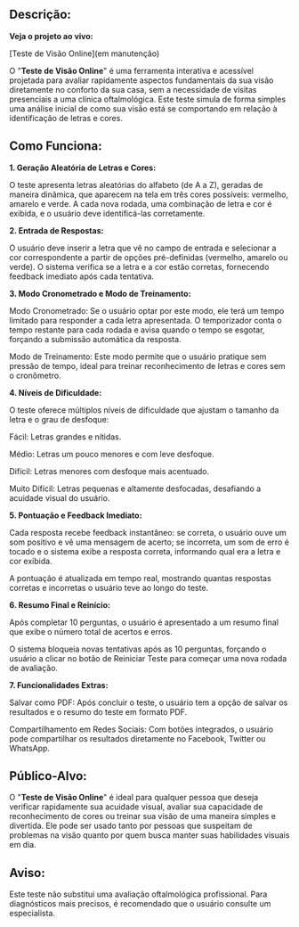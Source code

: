 ## Descrição: ##

**Veja o projeto ao vivo:**

[Teste de Visão Online](em manutenção)

O "**Teste de Visão Online**" é uma ferramenta interativa e acessível projetada para avaliar rapidamente aspectos fundamentais da sua visão diretamente no conforto da sua casa, sem a necessidade de visitas presenciais a uma clínica oftalmológica. Este teste simula de forma simples uma análise inicial de como sua visão está se comportando em relação à identificação de letras e cores.

## Como Funciona: ##

**1. Geração Aleatória de Letras e Cores:** 

O teste apresenta letras aleatórias do alfabeto (de A a Z), geradas de maneira dinâmica, que aparecem na tela em três cores possíveis: vermelho, amarelo e verde. A cada nova rodada, uma combinação de letra e cor é exibida, e o usuário deve identificá-las corretamente.

**2. Entrada de Respostas:**

O usuário deve inserir a letra que vê no campo de entrada e selecionar a cor correspondente a partir de opções pré-definidas (vermelho, amarelo ou verde). O sistema verifica se a letra e a cor estão corretas, fornecendo feedback imediato após cada tentativa.

**3. Modo Cronometrado e Modo de Treinamento:**

Modo Cronometrado: Se o usuário optar por este modo, ele terá um tempo limitado para responder a cada letra apresentada. O temporizador conta o tempo restante para cada rodada e avisa quando o tempo se esgotar, forçando a submissão automática da resposta. 

Modo de Treinamento: Este modo permite que o usuário pratique sem pressão de tempo, ideal para treinar reconhecimento de letras e cores sem o cronômetro.

**4. Níveis de Dificuldade:** 

O teste oferece múltiplos níveis de dificuldade que ajustam o tamanho da letra e o grau de desfoque:

Fácil: Letras grandes e nítidas.

Médio: Letras um pouco menores e com leve desfoque.

Difícil: Letras menores com desfoque mais acentuado.

Muito Difícil: Letras pequenas e altamente desfocadas, desafiando a acuidade visual do usuário.

**5. Pontuação e Feedback Imediato:**

Cada resposta recebe feedback instantâneo: se correta, o usuário ouve um som positivo e vê uma mensagem de acerto; se incorreta, um som de erro é tocado e o sistema exibe a resposta correta, informando qual era a letra e cor exibida.

A pontuação é atualizada em tempo real, mostrando quantas respostas corretas e incorretas o usuário teve ao longo do teste.

**6. Resumo Final e Reinício:**

Após completar 10 perguntas, o usuário é apresentado a um resumo final que exibe o número total de acertos e erros.

O sistema bloqueia novas tentativas após as 10 perguntas, forçando o usuário a clicar no botão de Reiniciar Teste para começar uma nova rodada de avaliação.

**7. Funcionalidades Extras:**

Salvar como PDF: Após concluir o teste, o usuário tem a opção de salvar os resultados e o resumo do teste em formato PDF.

Compartilhamento em Redes Sociais: Com botões integrados, o usuário pode compartilhar os resultados diretamente no Facebook, Twitter ou WhatsApp.

## Público-Alvo: ##

O "**Teste de Visão Online**" é ideal para qualquer pessoa que deseja verificar rapidamente sua acuidade visual, avaliar sua capacidade de reconhecimento de cores ou treinar sua visão de uma maneira simples e divertida. Ele pode ser usado tanto por pessoas que suspeitam de problemas na visão quanto por quem busca manter suas habilidades visuais em dia.

## Aviso: ##

Este teste não substitui uma avaliação oftalmológica profissional. Para diagnósticos mais precisos, é recomendado que o usuário consulte um especialista.
